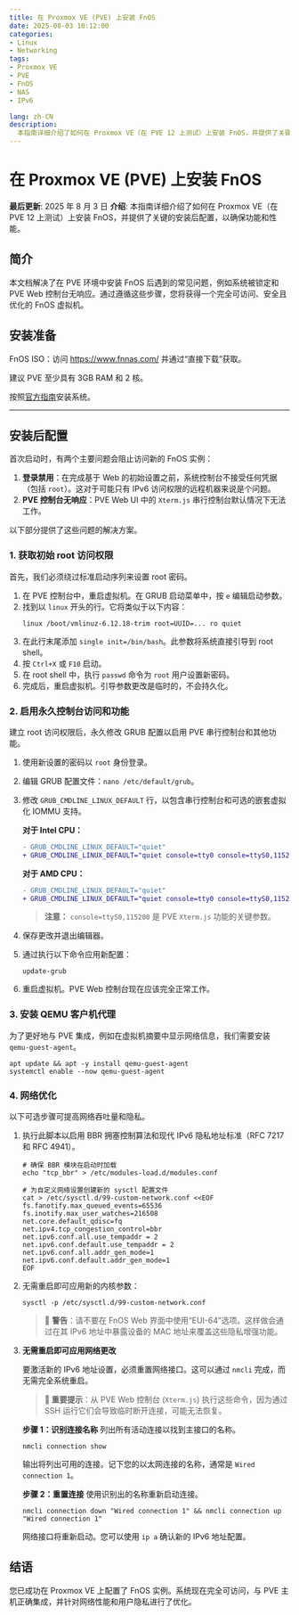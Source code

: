 ```yaml
---
title: 在 Proxmox VE (PVE) 上安装 FnOS
date: 2025-08-03 10:12:00
categories:
- Linux
- Networking
tags:
- Proxmox VE
- PVE
- FnOS
- NAS
- IPv6

lang: zh-CN
description:
  本指南详细介绍了如何在 Proxmox VE（在 PVE 12 上测试）上安装 FnOS，并提供了关键的安装后配置，以确保功能和性能。
---
```


# 在 Proxmox VE (PVE) 上安装 FnOS

**最后更新**: 2025 年 8 月 3 日
**介绍**: 本指南详细介绍了如何在 Proxmox VE（在 PVE 12 上测试）上安装 FnOS，并提供了关键的安装后配置，以确保功能和性能。

## 简介

本文档解决了在 PVE 环境中安装 FnOS 后遇到的常见问题，例如系统被锁定和 PVE Web 控制台无响应。通过遵循这些步骤，您将获得一个完全可访问、安全且优化的 FnOS 虚拟机。

## 安装准备

FnOS ISO：访问 https://www.fnnas.com/ 并通过“直接下载”获取。

建议 PVE 至少具有 3GB RAM 和 2 核。

按照[官方指南](https://help.fnnas.com/articles/fnosV1/start/install-os.md)安装系统。

---

## 安装后配置

首次启动时，有两个主要问题会阻止访问新的 FnOS 实例：

1.  **登录禁用**：在完成基于 Web 的初始设置之前，系统控制台不接受任何凭据（包括 `root`）。这对于可能只有 IPv6 访问权限的远程机器来说是个问题。
2.  **PVE 控制台无响应**：PVE Web UI 中的 `Xterm.js` 串行控制台默认情况下无法工作。

以下部分提供了这些问题的解决方案。

### 1. 获取初始 root 访问权限

首先，我们必须绕过标准启动序列来设置 root 密码。

1.  在 PVE 控制台中，重启虚拟机。在 GRUB 启动菜单中，按 `e` 编辑启动参数。
2.  找到以 `linux` 开头的行。它将类似于以下内容：
    ```
    linux /boot/vmlinuz-6.12.18-trim root=UUID=... ro quiet
    ```
3.  在此行末尾添加 `single init=/bin/bash`。此参数将系统直接引导到 root shell。
4.  按 `Ctrl+X` 或 `F10` 启动。
5.  在 root shell 中，执行 `passwd` 命令为 `root` 用户设置新密码。
6.  完成后，重启虚拟机。引导参数更改是临时的，不会持久化。

### 2. 启用永久控制台访问和功能

建立 root 访问权限后，永久修改 GRUB 配置以启用 PVE 串行控制台和其他功能。

1.  使用新设置的密码以 `root` 身份登录。
2.  编辑 GRUB 配置文件：`nano /etc/default/grub`。
3.  修改 `GRUB_CMDLINE_LINUX_DEFAULT` 行，以包含串行控制台和可选的嵌套虚拟化 IOMMU 支持。

    **对于 Intel CPU：**
    ```diff
    - GRUB_CMDLINE_LINUX_DEFAULT="quiet"
    + GRUB_CMDLINE_LINUX_DEFAULT="quiet console=tty0 console=ttyS0,115200 intel_iommu=on iommu=pt"
    ```
    **对于 AMD CPU：**
    ```diff
    - GRUB_CMDLINE_LINUX_DEFAULT="quiet"
    + GRUB_CMDLINE_LINUX_DEFAULT="quiet console=tty0 console=ttyS0,115200 amd_iommu=on iommu=pt"
    ```
    > **注意：** `console=ttyS0,115200` 是 PVE `Xterm.js` 功能的关键参数。

4.  保存更改并退出编辑器。
5.  通过执行以下命令应用新配置：
    ```shell
    update-grub
    ```
6.  重启虚拟机。PVE Web 控制台现在应该完全正常工作。

### 3. 安装 QEMU 客户机代理

为了更好地与 PVE 集成，例如在虚拟机摘要中显示网络信息，我们需要安装`qemu-guest-agent`。

```shell
apt update && apt -y install qemu-guest-agent
systemctl enable --now qemu-guest-agent
```

### 4. 网络优化

以下可选步骤可提高网络吞吐量和隐私。

1.  执行此脚本以启用 BBR 拥塞控制算法和现代 IPv6 隐私地址标准（RFC 7217 和 RFC 4941）。

    ```shell
    # 确保 BBR 模块在启动时加载
    echo "tcp_bbr" > /etc/modules-load.d/modules.conf

    # 为自定义网络设置创建新的 sysctl 配置文件
    cat > /etc/sysctl.d/99-custom-network.conf <<EOF
    fs.fanotify.max_queued_events=65536
    fs.inotify.max_user_watches=216508
    net.core.default_qdisc=fq
    net.ipv4.tcp_congestion_control=bbr
    net.ipv6.conf.all.use_tempaddr = 2
    net.ipv6.conf.default.use_tempaddr = 2
    net.ipv6.conf.all.addr_gen_mode=1
    net.ipv6.conf.default.addr_gen_mode=1
    EOF
    ```

2.  无需重启即可应用新的内核参数：
    ```shell
    sysctl -p /etc/sysctl.d/99-custom-network.conf
    ```
    > 🚨 **警告**：请不要在 FnOS Web 界面中使用“EUI-64”选项。这样做会通过在其 IPv6 地址中暴露设备的 MAC 地址来覆盖这些隐私增强功能。

3.  **无需重启即可应用网络更改**

    要激活新的 IPv6 地址设置，必须重置网络接口。这可以通过 `nmcli` 完成，而无需完全系统重启。

    > **🚨 重要提示**：从 PVE Web 控制台 (`Xterm.js`) 执行这些命令，因为通过 SSH 运行它们会导致临时断开连接，可能无法恢复。

    **步骤 1：识别连接名称**
    列出所有活动连接以找到主接口的名称。
    ```shell
    nmcli connection show
    ```
    输出将列出可用的连接。记下您的以太网连接的名称，通常是 `Wired connection 1`。

    **步骤 2：重置连接**
    使用识别出的名称重新启动连接。
    ```shell
    nmcli connection down "Wired connection 1" && nmcli connection up "Wired connection 1"
    ```
    网络接口将重新启动。您可以使用 `ip a` 确认新的 IPv6 地址配置。

## 结语

您已成功在 Proxmox VE 上配置了 FnOS 实例。系统现在完全可访问，与 PVE 主机正确集成，并针对网络性能和用户隐私进行了优化。
